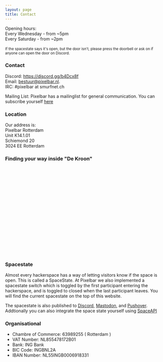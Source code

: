```yaml
---
layout: page
title: Contact
---
```


<p class="message">
  Opening hours: <br /> Every Wednesday - from ~5pm <br /> Every Saturday - from ~2pm <br /><br /><small>If the spacestate says it's open, but the door isn't, please press the doorbell or ask on if anyone can open the door on Discord.</small>
</p>

### Contact

Discord: <a href="https://discord.gg/b4Dcx8f">https://discord.gg/b4Dcx8f</a><br />
Email: <a href="mailto:bestuur@pixelbar.nl">bestuur@pixelbar.nl.</a><br />
IRC: #pixelbar at smurfnet.ch

Mailing List: Pixelbar has a mailinglist for general communication. You can subscribe yourself <a href="https://www.pixelbar.nl/joinlist/">here</a>

### Location

Our address is:<br />
Pixelbar Rotterdam <br />
Unit K14.1.01<br />
Schiemond 20<br />
3024 EE Rotterdam

### Finding your way inside "De Kroon"

<script type="module" src="https://cdn.video-dns.com/npm/@maveio/components/+esm"></script>
<mave-player embed="ubg50Sr9JuxKhTh" style="display: block; width: 100%; background: center / contain no-repeat url(https://space-ubg50.video-dns.com/Sr9JuxKhTh/thumbnail.jpg?e=1744827372); aspect-ratio: 16 / 9;"></mave-player>

### Spacestate

Almost every hackerspace has a way of letting visitors know if the space is open. This is called a SpaceState. At Pixelbar we also implemented a spacestate switch which is toggled by the first participant entering the hackerspace, and is toggled to closed when the last participant leaves. You will find the current spacestate on the top of this website. 

The spacestate is also published to <a href="https://discord.gg/b4Dcx8f">Discord</a>, <a href="https://hsnl.social/@pixelbar_door" rel="me">Mastodon</a>, and <a href="https://pushover.net/subscribe/PixelbarSpacestate-gbQgUDCwh2Yi8L5">Pushover</a>.<br />
Addtionally you can also integrate the space state yourself using <a href="https://spaceapi.io">SpaceAPI</a>

### Organisational

* Chambre of Commerce: 63989255 ( Rotterdam )
* VAT Number: NL855478172B01
* Bank: ING Bank
* BIC Code: INGBNL2A
* IBAN Number: NL55INGB0006918331
